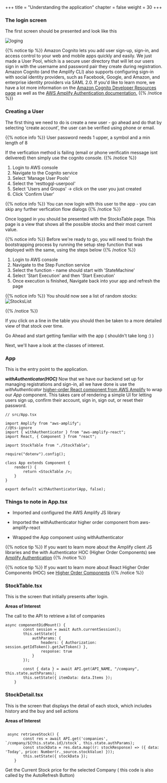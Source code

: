 +++
title = "Understanding the application"
chapter = false
weight = 30
+++

### The login screen

The first screen should be presented and look like this

![loging](/images/app-signin-screen.png)

{{% notice tip %}}
Amazon Cognito lets you add user sign-up, sign-in, and access control to your web and mobile apps quickly and easily. We just made a User Pool, which is a secure user directory that will let our users sign in with the username and password pair they create during registration. Amazon Cognito (and the Amplify CLI) also supports configuring sign-in with social identity providers, such as Facebook, Google, and Amazon, and enterprise identity providers via SAML 2.0. If you'd like to learn more, we have a lot more information on the [Amazon Cognito Developer Resources page](https://aws.amazon.com/cognito/dev-resources/) as well as the [AWS Amplify Authentication documentation.](https://aws-amplify.github.io/amplify-js/media/authentication_guide#federated-identities-social-sign-in)
{{% /notice %}}

### Creating a User

The first thing we need to do is create a new user - go ahead and do that by selecting 'create account', the user can be verified using phone or email.

{{% notice info %}}
User password needs 1 upper, a symbol and a min length of 8

If the verfication method is failing (email or phone verificatin message isnt delivered) then simply use the cognito console. {{% /notice %}}

1. Login to AWS console
2. Navigate to the Cognito service
3. Select 'Manage User Pools'
4. Select the 'resttogql-userpool'
5. Select 'Users and Groups' -> click on the user you just created
6. Click 'Confirm User'

{{% notice info %}}
You can now login with this user to the app - you can skip any further verfication flow dialogs
{{% /notice %}}

Once logged in you should be presented with the StocksTable page. This page is a view that shows all the possible stocks and their most current value.

{{% notice info %}}
Before we're ready to go, you will need to finish the bootstrapping process by running the setup step function that was deployed with the same, using the steps below
{{% /notice %}}

1. Login to AWS console
2. Navigate to the Step Function service
3. Select the function - name should start with 'StateMachine'
4. Select 'Start Execution' and then 'Start Execution'
5. Once execution is finished, Navigate back into your app and refresh the page

{{% notice info %}}
You should now see a list of random stocks:
![StocksList](/images/StocksList.png)

{{% /notice %}}

If you click on a line in the table you should then be taken to a more detailed view of that stock over time.

Go Ahead and start getting familiar with the app ( shouldn't take long :) )

Next, we'll have a look at the classes of interest.

### App

This is the entry point to the application.

**_withAuthenticator(HOC)_**
Now that we have our backend set up for managing registrations and sign-in, all we have done is use the _withAuthenticator_ [higher-order React component from AWS Amplify](https://aws-amplify.github.io/amplify-js/media/authentication_guide.html#using-components-in-react) to wrap our _App_ component. This takes care of rendering a simple UI for letting users sign up, confirm their account, sign in, sign out, or reset their password.

```tsx
// src/App.tsx

import Amplify from "aws-amplify";
//@ts-ignore
import { withAuthenticator } from "aws-amplify-react";
import React, { Component } from "react";

import StockTable from "./StockTable";

require("dotenv").config();

class App extends Component {
    render() {
        return <StockTable />;
    }
}

export default withAuthenticator(App, false);
```

### Things to note in App.tsx

-   Imported and configured the AWS Amplify JS library

-   Imported the withAuthenticator higher order component from aws-amplify-react

-   Wrapped the App component using withAuthenticator

{{% notice tip %}}
If you want to learn more about the Amplify client JS libraries and the with Authenticator HOC (Higher Order Components) see
[Amplify Authentication](https://aws-amplify.github.io/docs/js/authentication)
{{% /notice %}}

{{% notice tip %}}
If you want to learn more about React Higher Order Components (HOC) see [Higher Order Components](
 https://reactjs.org/docs/higher-order-components.html)
 {{% /notice %}}

### StockTable.tsx

This is the screen that initially presents after login.

**Areas of Interest**

The call to the API to retrieve a list of companies

```tsx
async componentDidMount() {
        const session = await Auth.currentSession();
        this.setState({
            authParams: {
                headers: { Authorization: session.getIdToken().getJwtToken() },
                response: true
            }
        });

        const { data } = await API.get(API_NAME, "/company", this.state.authParams);
        this.setState({ itemData: data.Items });
    }

```

### StockDetail.tsx

This is the screen that displays the detail of each stock, which includes history and the buy and sell actions

**Areas of Interest**

```tsx

 async retrieveStock() {
        const res = await API.get('companies', `/company/${this.state.id}/stock`, this.state.authParams);
        const stockData = res.data.map((r: stockResponse) => ({ data: 'Today', price: Number(r._source.stockValue) }));
        this.setState({ stockData });
    }
```

Get the Current Stock price for the selected Company
( this code is also called by the AutoRefresh Button)
